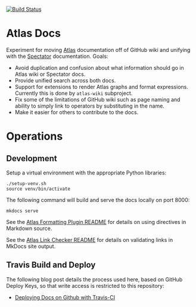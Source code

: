 [![Build Status](https://travis-ci.org/Netflix/atlas-docs.svg)](https://travis-ci.org/Netflix/atlas-docs/builds)

# Atlas Docs

Experiment for moving [Atlas] documentation off of GitHub wiki and unifying with the
[Spectator] documentation. Goals:

* Avoid duplication and confusion about what information should go in Atlas wiki or
  Spectator docs.
* Provide unified search across both docs.
* Support for extensions to render Atlas graphs and format expressions. Currently this
  is done by `atlas-wiki` subproject.
* Fix some of the limitations of GitHub wiki such as page naming and ability to simply
  link to operators by substituting in the name.
* Make it easier for others to contribute to the docs.

[Atlas]: https://github.com/Netflix/atlas/
[Spectator]: https://github.com/Netflix/spectator/

# Operations

## Development

Setup a virtual environment with the appropriate Python libraries:

```
./setup-venv.sh
source venv/bin/activate
```

The following command will build and serve the docs locally on port 8000:

```
mkdocs serve
```

See the [Atlas Formatting Plugin README] for details on using directives in Markdown source.

See the [Atlas Link Checker README] for details on validating links in MkDocs site output.

[Atlas Formatting Plugin README]: ./plugins/mkdocs-atlas-formatting-plugin/README.md
[Atlas Link Checker README]: ./plugins/atlas-link-checker/README.md

## Travis Build and Deploy

The following blog post details the process used here, based on GitHub Deploy Keys, so that write
access is restricted to this repository:

* [Deploying Docs on Github with Travis-CI](https://derekweitzel.com/2017/02/08/deploying-docs-on-github-with-travisci/)
